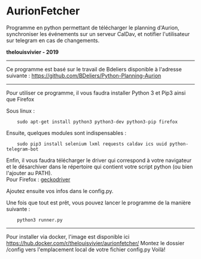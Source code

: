 # AurionFetcher

Programme en python permettant de télécharger le planning d'Aurion, synchroniser les événements sur un serveur CalDav, et notifier l'utilisateur sur telegram en cas de changements.  

**thelouisvivier - 2019**  

---

Ce programme est basé sur le travail de Bdeliers disponible à l'adresse suivante : https://github.com/BDeliers/Python-Planning-Aurion

---

Pour utiliser ce programme, il vous faudra installer Python 3 et Pip3 ainsi que Firefox

Sous linux :

```shell
    sudo apt-get install python3 python3-dev python3-pip firefox
```

Ensuite, quelques modules sont indispensables :

```shell
    sudo pip3 install selenium lxml requests caldav ics uuid python-telegram-bot
```

Enfin, il vous faudra télécharger le driver qui correspond à votre navigateur et le désarchiver dans le répertoire qui contient votre script python (ou bien l'ajouter au PATH).  
Pour Firefox : [geckodriver](https://github.com/mozilla/geckodriver/releases)


Ajoutez ensuite vos infos dans le config.py.


Une fois que tout est prêt, vous pouvez lancer le programme de la manière suivante :

```shell
    python3 runner.py
```

---

Pour installer via docker, l'image est disponible ici https://hub.docker.com/r/thelouisvivier/aurionfetcher/
Montez le dossier /config vers l'emplacement local de votre fichier config.py
Voilà!
